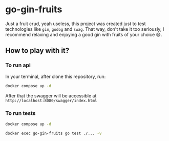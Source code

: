 # go-gin-fruits

Just a fruit crud, yeah useless, this project was created just to test technologies like `gin`, `godog` and `swag`. That way, don't take it too seriously, I recommend relaxing and enjoying a good gin with fruits of your choice 😄.


## How to play with it?

### To run api
In your terminal, after clone this repository, run:

```sh
docker compose up -d
```

After that the swagger will be accessible at `http://localhost:8080/swagger/index.html`

### To run tests

```sh
docker compose up -d
```

```sh
docker exec go-gin-fruits go test ./... -v
```
